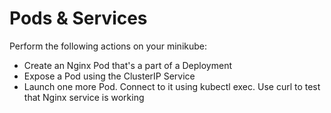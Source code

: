 # Pods & Services

Perform the following actions on your minikube:
- Create an Nginx Pod that's a part of a Deployment
- Expose a Pod using the ClusterIP Service
- Launch one more Pod. Connect to it using kubectl exec. Use curl to test that Nginx service is working
